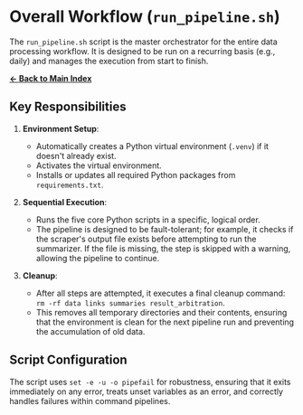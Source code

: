 # Overall Workflow (`run_pipeline.sh`)

The `run_pipeline.sh` script is the master orchestrator for the entire data processing workflow. It is designed to be run on a recurring basis (e.g., daily) and manages the execution from start to finish.

[**← Back to Main Index**](../pipeline.md)

## Key Responsibilities

1.  **Environment Setup**:
    *   Automatically creates a Python virtual environment (`.venv`) if it doesn't already exist.
    *   Activates the virtual environment.
    *   Installs or updates all required Python packages from `requirements.txt`.

2.  **Sequential Execution**:
    *   Runs the five core Python scripts in a specific, logical order.
    *   The pipeline is designed to be fault-tolerant; for example, it checks if the scraper's output file exists before attempting to run the summarizer. If the file is missing, the step is skipped with a warning, allowing the pipeline to continue.

3.  **Cleanup**:
    *   After all steps are attempted, it executes a final cleanup command: `rm -rf data links summaries result_arbitration`.
    *   This removes all temporary directories and their contents, ensuring that the environment is clean for the next pipeline run and preventing the accumulation of old data.

## Script Configuration

The script uses `set -e -u -o pipefail` for robustness, ensuring that it exits immediately on any error, treats unset variables as an error, and correctly handles failures within command pipelines.